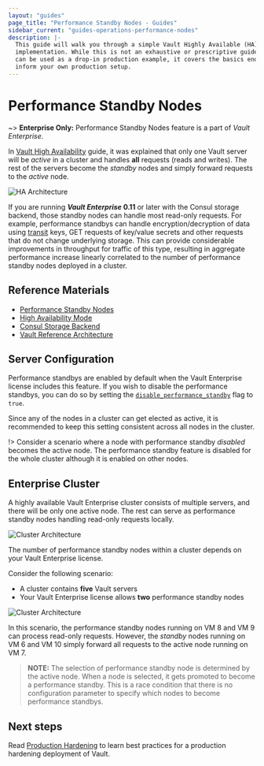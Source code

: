 ```yaml
---
layout: "guides"
page_title: "Performance Standby Nodes - Guides"
sidebar_current: "guides-operations-performance-nodes"
description: |-
  This guide will walk you through a simple Vault Highly Available (HA) cluster
  implementation. While this is not an exhaustive or prescriptive guide that
  can be used as a drop-in production example, it covers the basics enough to
  inform your own production setup.
---
```


# Performance Standby Nodes

~> **Enterprise Only:** Performance Standby Nodes feature is a part of _Vault Enterprise_.

In [Vault High Availability](/guides/operations/vault-ha-consul.html) guide, it
was explained that only one Vault server will be _active_ in a cluster and
handles **all** requests (reads and writes).  The rest of the servers become the
_standby_ nodes and simply forward requests to the _active_ node.  

![HA Architecture](/assets/images/vault-ha-consul-3.png)

If you are running **_Vault Enterprise_ 0.11** or later with the Consul storage 
backend, those standby nodes can handle most read-only requests. For example, 
performance standbys can handle encryption/decryption of data using 
[transit](/docs/secrets/transit/index.html) keys, GET requests of key/value 
secrets and other requests that do not change underlying storage. This can 
provide considerable improvements in throughput for traffic of this type, 
resulting in aggregate performance increase linearly correlated to the number 
of performance standby nodes deployed in a cluster.


## Reference Materials

- [Performance Standby Nodes](/docs/enterprise/performance-standby/index.html)
- [High Availability Mode](/docs/concepts/ha.html)
- [Consul Storage Backend](/docs/configuration/storage/consul.html)
- [Vault Reference Architecture](/guides/operations/reference-architecture.html)


## Server Configuration

Performance standbys are enabled by default when the Vault Enterprise license
includes this feature. If you wish to disable the performance standbys, you can
do so by setting the
[`disable_performance_standby`](/docs/configuration/index.html#vault-enterprise-parameters)
flag to `true`.  

Since any of the nodes in a cluster can get elected as active, it is recommended
to keep this setting consistent across all nodes in the cluster.

!> Consider a scenario where a node with performance standby _disabled_
becomes the active node. The performance standby feature is
disabled for the whole cluster although it is enabled on other nodes.


## Enterprise Cluster

A highly available Vault Enterprise cluster consists of multiple servers, and
there will be only one active node. The rest can serve as performance standby
nodes handling read-only requests locally.

![Cluster Architecture](/assets/images/vault-perf-standby-1.png)

The number of performance standby nodes within a cluster depends on your Vault
Enterprise license.

Consider the following scenario:

- A cluster contains **five** Vault servers
- Your Vault Enterprise license allows **two** performance standby nodes

![Cluster Architecture](/assets/images/vault-perf-standby.png)

In this scenario, the performance standby nodes running on VM 8 and VM 9 can
process read-only requests. However, the _standby_ nodes running on VM 6 and VM
10 simply forward all requests to the active node running on VM 7.


> **NOTE:** The selection of performance standby node is determined by the
active node. When a node is selected, it gets  promoted to become a performance
standby. This is a race condition that there is no configuration
parameter to specify which nodes to become performance standbys.


## Next steps

Read [Production Hardening](/guides/operations/production.html) to learn best
practices for a production hardening deployment of Vault.
